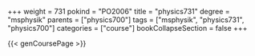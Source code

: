 +++
weight = 731
pokind = "PO2006"
title = "physics731"
degree = "msphysik"
parents = ["physics700"]
tags = ["msphysik", "physics731", "physics700"]
categories = ["course"]
bookCollapseSection = false
+++

{{< genCoursePage >}}

